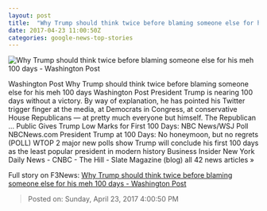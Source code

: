 ```yaml
---
layout: post
title:  "Why Trump should think twice before blaming someone else for his meh 100 days - Washington Post"
date: 2017-04-23 11:00:50Z
categories: google-news-top-stories
---
```


![Why Trump should think twice before blaming someone else for his meh 100 days - Washington Post](https://images.washingtonpost.com/?url=http://img.washingtonpost.com/blogs/the-fix/files/2017/04/Trump100daysblame.jpg&w=1484&op=resize&opt=1&filter=antialias)

Washington Post Why Trump should think twice before blaming someone else for his meh 100 days Washington Post President Trump is nearing 100 days without a victory. By way of explanation, he has pointed his Twitter trigger finger at the media, at Democrats in Congress, at conservative House Republicans — at pretty much everyone but himself. The Republican ... Public Gives Trump Low Marks for First 100 Days: NBC News/WSJ Poll NBCNews.com President Trump at 100 Days: No honeymoon, but no regrets (POLL) WTOP 2 major new polls show Trump will conclude his first 100 days as the least popular president in modern history Business Insider New York Daily News - CNBC - The Hill - Slate Magazine (blog) all 42 news articles »


Full story on F3News: [Why Trump should think twice before blaming someone else for his meh 100 days - Washington Post](http://www.f3nws.com/n/jMKXJB)

> Posted on: Sunday, April 23, 2017 4:00:50 PM
